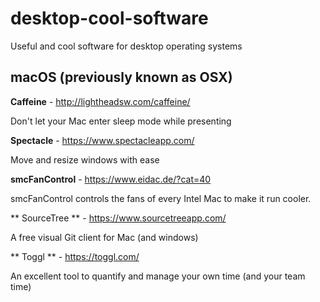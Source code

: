 # desktop-cool-software

Useful and cool software for desktop operating systems

## macOS (previously known as OSX)

**Caffeine** - http://lightheadsw.com/caffeine/

Don't let your Mac enter sleep mode while presenting

**Spectacle** - https://www.spectacleapp.com/

Move and resize windows with ease

**smcFanControl** - https://www.eidac.de/?cat=40

smcFanControl controls the fans of every Intel Mac to make it run cooler.

** SourceTree ** - https://www.sourcetreeapp.com/

A free visual Git client for Mac (and windows)

** Toggl ** - https://toggl.com/

An excellent tool to quantify and manage your own time (and your team time)
